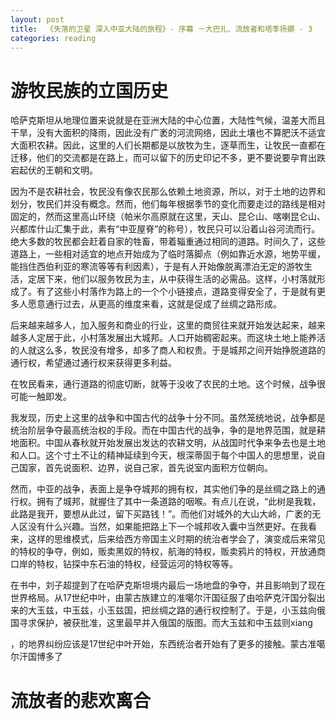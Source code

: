 ```yaml
---
layout: post
title:  《失落的卫星 深入中亚大陆的旅程》- 序幕 －大巴扎、流放者和塔季扬娜 - 3
categories: reading
---
```


# 游牧民族的立国历史

哈萨克斯坦从地理位置来说就是在亚洲大陆的中心位置，大陆性气候，温差大而且干旱，没有大面积的降雨，因此没有广袤的河流网络，因此土壤也不算肥沃不适宜大面积农耕。因此，这里的人们长期都是以放牧为生，逐草而生，让牧民一直都在迁移，他们的交流都是在路上，而可以留下的历史印记不多，更不要说要孕育出跌宕起伏的王朝和文明。

因为不是农耕社会，牧民没有像农民那么依赖土地资源，所以，对于土地的边界和划分，牧民们并没有概念。然而，他们每年根据季节的变化而要走过的路线是相对固定的，然而这里高山环绕（帕米尔高原就在这里，天山、昆仑山、喀喇昆仑山、兴都库什山汇集于此，素有“中亚屋脊”的称号），牧民只可以沿着山谷河流而行。绝大多数的牧民都会赶着自家的牲畜，带着辎重通过相同的道路。时间久了，这些道路上，一些相对适宜的地点开始成为了临时落脚点（例如靠近水源，地势平缓，能挡住西伯利亚的寒流等等有利因素），于是有人开始像脱离漂泊无定的游牧生活，定居下来，他们以服务牧民为主，从中获得生活的必需品。这样，小村落就形成了。有了这些小村落作为路上的一个个小链接点，道路变得安全了，于是就有更多人愿意通行过去，从更高的维度来看，这就是促成了丝绸之路形成。

后来越来越多人，加入服务和商业的行业，这里的商贸往来就开始发达起来，越来越多人定居于此，小村落发展出大城邦。人口开始稠密起来。而这块土地上能养活的人就这么多，牧民没有增多，却多了商人和权贵。于是城邦之间开始挣脱道路的通行权，希望通过通行权来获得更多利益。

在牧民看来，通行道路的彻底切断，就等于没收了农民的土地。这个时候，战争很可能一触即发。

我发现，历史上这里的战争和中国古代的战争十分不同。虽然笼统地说，战争都是统治阶层争夺最高统治权的手段。而在中国古代的战争，争的是地界范围，就是耕地面积。中国从春秋就开始发展出发达的农耕文明，从战国时代争来争去也是土地和人口。这个寸土不让的精神延续到今天，根深蒂固于每个中国人的思想里，说自己国家，首先说面积、边界，说自己家，首先说室内面积方位朝向。

然而，中亚的战争，表面上是争夺城邦的拥有权，其实他们争的是丝绸之路上的通行权。拥有了城邦，就握住了其中一条道路的咽喉。有点儿在说，“此树是我栽，此路是我开，要想从此过，留下买路钱！”。而他们对城外的大山大岭，广袤的无人区没有什么兴趣。当然，如果能把路上下一个城邦收入囊中当然更好。在我看来，这样的思维模式，后来给西方帝国主义时期的统治者学会了，演变成后来常见的特权的争夺，例如，贩卖黑奴的特权，航海的特权，贩卖鸦片的特权，开放通商口岸的特权，钻探中东石油的特权，经营运河的特权等等。

在书中，刘子超提到了在哈萨克斯坦境内最后一场地盘的争夺，并且影响到了现在世界格局。从17世纪中叶，由蒙古族建立的准噶尔汗国征服了由哈萨克汗国分裂出来的大玉兹，中玉兹，小玉兹国，把丝绸之路的通行权控制了。于是，小玉兹向俄国寻求保护，被获批准，这里最早并入俄国的版图。而大玉兹和中玉兹则xiang

，的地界纠纷应该是17世纪中叶开始，东西统治者开始有了更多的接触。蒙古准噶尔汗国博多了

# 流放者的悲欢离合

<!--stackedit_data:
eyJoaXN0b3J5IjpbLTExNjIwNjI2MDAsLTE1MDE0NTUxMzgsLT
I1NjExNDY0LDg2OTE2NjIwNSwtMTEzMTk5ODU3Ml19
-->